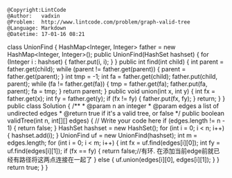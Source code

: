 ```
@Copyright:LintCode
@Author:   vadxin
@Problem:  http://www.lintcode.com/problem/graph-valid-tree
@Language: Markdown
@Datetime: 17-01-16 08:21
```

class UnionFind {
    HashMap<Integer, Integer> father = new HashMap<Integer, Integer>();
    public UnionFind(HashSet<Integer> hashset) {
        for (Integer i : hashset) {
            father.put(i, i);
        }
    }
    public int find(int child) {
        int parent = father.get(child); 
        while (parent != father.get(parent)) {
            parent = father.get(parent);
        }
        int tmp = -1;
        int fa = father.get(child);
        father.put(child, parent);
        while (fa != father.get(fa)) {
            tmp = father.get(fa);
            father.put(fa, parent);
            fa = tmp;
        }
        return parent;
    }
    public void union(int x, int y) {
        int fx = father.get(x);
        int fy = father.get(y);
        if (fx != fy) {
            father.put(fx, fy);
        }
        return;
    }
}
public class Solution {
    /**
     * @param n an integer
     * @param edges a list of undirected edges
     * @return true if it's a valid tree, or false
     */
    public boolean validTree(int n, int[][] edges) {
        // Write your code here
        if (edges.length != n - 1) {
            return false;
        }
        HashSet<Integer> hashset = new HashSet<Integer>();
        for (int i = 0; i < n; i++) {
            hashset.add(i);
        }
        UnionFind uf = new UnionFind(hashset);
        int m = edges.length;
        for (int i = 0; i < m; i++) {
            int fx = uf.find(edges[i][0]);
            int fy = uf.find(edges[i][1]);
            if (fx == fy) {
                return false;//有环. 在添加当前edge前就已经有路径将这两点连接在一起了
            } else {
                uf.union(edges[i][0], edges[i][1]);
            }
        }
        return true;
    }
}